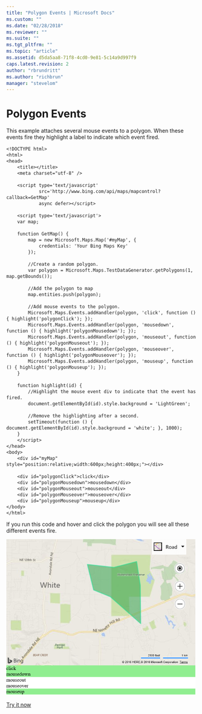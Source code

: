 ```yaml
---
title: "Polygon Events | Microsoft Docs"
ms.custom: ""
ms.date: "02/28/2018"
ms.reviewer: ""
ms.suite: ""
ms.tgt_pltfrm: ""
ms.topic: "article"
ms.assetid: d5da5aa8-71f8-4cd0-9e81-5c14a9d997f9
caps.latest.revision: 2
author: "rbrundritt"
ms.author: "richbrun"
manager: "stevelom"
---
```

# Polygon Events
This example attaches several mouse events to a polygon. When these events fire they highlight a label to indicate which event fired. 

```
<!DOCTYPE html>
<html>
<head>
    <title></title>
    <meta charset="utf-8" />

    <script type='text/javascript'
            src='http://www.bing.com/api/maps/mapcontrol?callback=GetMap'
            async defer></script>

    <script type='text/javascript'>
    var map;

    function GetMap() {
        map = new Microsoft.Maps.Map('#myMap', {
            credentials: 'Your Bing Maps Key'
        });

        //Create a random polygon.
        var polygon = Microsoft.Maps.TestDataGenerator.getPolygons(1, map.getBounds());

        //Add the polygon to map
        map.entities.push(polygon);

        //Add mouse events to the polygon.
        Microsoft.Maps.Events.addHandler(polygon, 'click', function () { highlight('polygonClick'); });
        Microsoft.Maps.Events.addHandler(polygon, 'mousedown', function () { highlight('polygonMousedown'); });
        Microsoft.Maps.Events.addHandler(polygon, 'mouseout', function () { highlight('polygonMouseout'); });
        Microsoft.Maps.Events.addHandler(polygon, 'mouseover', function () { highlight('polygonMouseover'); });
        Microsoft.Maps.Events.addHandler(polygon, 'mouseup', function () { highlight('polygonMouseup'); });
    }

    function highlight(id) {
        //Highlight the mouse event div to indicate that the event has fired.
        document.getElementById(id).style.background = 'LightGreen';

        //Remove the highlighting after a second.
        setTimeout(function () { document.getElementById(id).style.background = 'white'; }, 1000);
    }
    </script>
</head>
<body>
    <div id="myMap" style="position:relative;width:600px;height:400px;"></div>

    <div id="polygonClick">click</div>
    <div id="polygonMousedown">mousedown</div>
    <div id="polygonMouseout">mouseout</div>
    <div id="polygonMouseover">mouseover</div>
    <div id="polygonMouseup">mouseup</div>
</body>
</html>
```

If you run this code and hover and click the polygon you will see all these different events fire.

![BMV8_PolygonEventsExample](../v8-web-control/media/bmv8-polygoneventsexample.png)

[Try it now](http://www.bing.com/api/maps/sdk/mapcontrol/isdk#polygonAllEvents+JS)